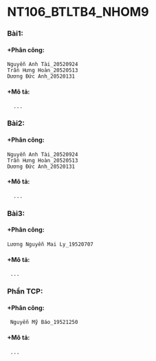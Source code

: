 # NT106_BTLTB4_NHOM9
### Bài1:  
####  +Phân công:
    Nguyễn Anh Tài_20520924  
    Trần Hưng Hoàn_20520513
    Dương Đức Anh_20520131  
####  +Mô tả:  
      ...
### Bài2:  
####  +Phân công:
    Nguyễn Anh Tài_20520924  
    Trần Hưng Hoàn_20520513
    Dương Đức Anh_20520131  
####  +Mô tả:  
      ...  
    
### Bài3:  
####  +Phân công:
    Lương Nguyễn Mai Ly_19520707   
####  +Mô tả:  
     ... 
    
### Phần TCP:  
####  +Phân công:
     Nguyễn Mỹ Báo_19521250
     
####  +Mô tả:  
     ...
